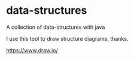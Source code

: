 # data-structures
A collection of data-structures with java

I use this tool to draw structure diagrams, thanks.

https://www.draw.io/
